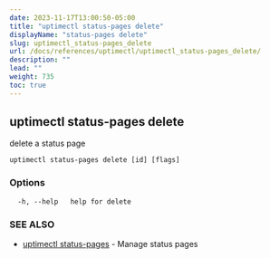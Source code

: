 ```yaml
---
date: 2023-11-17T13:00:50-05:00
title: "uptimectl status-pages delete"
displayName: "status-pages delete"
slug: uptimectl_status-pages_delete
url: /docs/references/uptimectl/uptimectl_status-pages_delete/
description: ""
lead: ""
weight: 735
toc: true
---
```

## uptimectl status-pages delete

delete a status page

```
uptimectl status-pages delete [id] [flags]
```

### Options

```
  -h, --help   help for delete
```

### SEE ALSO

* [uptimectl status-pages](/docs/references/uptimectl/uptimectl_status-pages/)	 - Manage status pages

